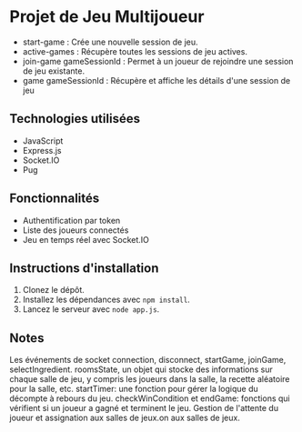 # Projet de Jeu Multijoueur
- start-game : Crée une nouvelle session de jeu. 
- active-games : Récupère toutes les sessions de jeu actives.
- join-game gameSessionId : Permet à un joueur de rejoindre une session de jeu existante.
- game gameSessionId : Récupère et affiche les détails d'une session de jeu

## Technologies utilisées
- JavaScript
- Express.js
- Socket.IO
- Pug

## Fonctionnalités
- Authentification par token
- Liste des joueurs connectés
- Jeu en temps réel avec Socket.IO

## Instructions d'installation
1. Clonez le dépôt.
2. Installez les dépendances avec `npm install`.
3. Lancez le serveur avec `node app.js`.

## Notes

Les événements de socket connection, disconnect, startGame, joinGame, selectIngredient.
roomsState, un objet qui stocke des informations sur chaque salle de jeu, y compris les joueurs dans la salle, la recette aléatoire pour la salle, etc.
startTimer: une fonction pour gérer la logique du décompte à rebours du jeu.
checkWinCondition et endGame: fonctions qui vérifient si un joueur a gagné et terminent le jeu.
Gestion de l'attente du joueur et assignation aux salles de jeux.on aux salles de jeux.